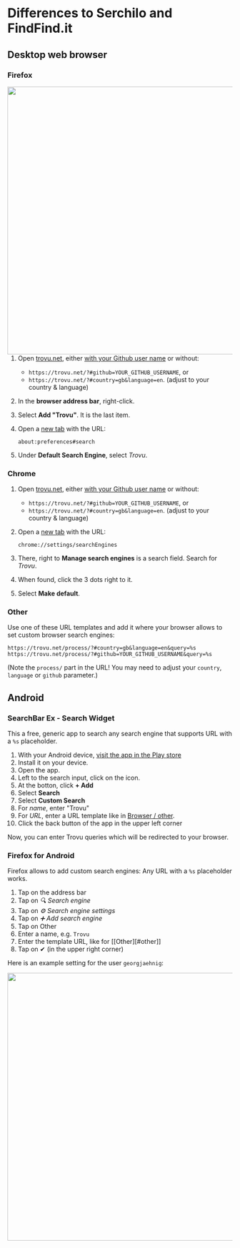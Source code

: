 # Differences to Serchilo and FindFind.it

## Desktop web browser

### Firefox

<img align="right" src="https://github-production-user-asset-6210df.s3.amazonaws.com/1092628/261806062-3e08675d-72b0-4c10-ad21-9d0a7ac77ec8.png" width="600">

1.  Open [trovu.net](https://trovu.net/), either [with your Github user name](https://github.com/trovu/trovu.github.io/wiki/Advanced-settings-&-personal-shortcuts) or without:
    -   `https://trovu.net/?#github=YOUR_GITHUB_USERNAME`, or
    -   `https://trovu.net/?#country=gb&language=en`. (adjust to your country & language)
1.  In the **browser address bar**, right-click.
1.  Select **Add "Trovu"**. It is the last item.
1.  Open a [new tab](about:blank) with the URL:

        about:preferences#search

1.  Under **Default Search Engine**, select _Trovu_.

### Chrome

1.  Open [trovu.net](https://trovu.net/), either [with your Github user name](https://github.com/trovu/trovu.github.io/wiki/Advanced-settings-&-personal-shortcuts) or without:
    -   `https://trovu.net/?#github=YOUR_GITHUB_USERNAME`, or
    -   `https://trovu.net/?#country=gb&language=en`. (adjust to your country & language)
1.  Open a [new tab](about:blank) with the URL:

        chrome://settings/searchEngines

1.  There, right to **Manage search engines** is a search field. Search for _Trovu_.
1.  When found, click the 3 dots right to it.
1.  Select **Make default**.

### Other

Use one of these URL templates and add it where your browser allows to set custom browser search engines:

    https://trovu.net/process/?#country=gb&language=en&query=%s
    https://trovu.net/process/?#github=YOUR_GITHUB_USERNAME&query=%s

(Note the `process/` part in the URL! You may need to adjust your `country`, `language` or `github` parameter.)

## Android

### SearchBar Ex - Search Widget

This a free, generic app to search any search engine that supports URL with a `%s` placeholder.

1. With your Android device, [visit the app in the Play store](https://play.google.com/store/apps/details?id=com.devhomc.search)
1. Install it on your device.
1. Open the app.
1. Left to the search input, click on the icon.
1. At the botton, click **+ Add**
1. Select **Search**
1. Select **Custom Search**
1. For _name_, enter "Trovu"
1. For _URL_, enter a URL template like in [Browser / other](Use-Trovu-on-your-device#other).
1. Click the back button of the app in the upper left corner

Now, you can enter Trovu queries which will be redirected to your browser.

### Firefox for Android

Firefox allows to add custom search engines: Any URL with a `%s` placeholder works.

1. Tap on the address bar
1. Tap on _🔍 Search engine_
1. Tap on _⚙️ Search engine settings_
1. Tap on _➕ Add search engine_
1. Tap on Other
1. Enter a name, e.g. `Trovu`
1. Enter the template URL, like for [[Other][#other]]
1. Tap on ✔ (in the upper right corner)

Here is an example setting for the user `georgjaehnig`:

<img src="https://user-images.githubusercontent.com/1092628/210268732-5bd8eb06-b34e-44c2-b557-276fa3a7c8c3.png" width="600">
